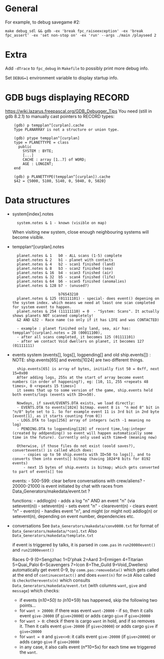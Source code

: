 General
=======

For example, to debug savegame #2:

`make debug_sdl && gdb -ex 'break fpc_raiseexception' -ex 'break fpc_assert' -ex 'set non-stop on' -ex 'run' --args ./main /playseed 2`

Extra
=====

Add `-dTrace` to `fpc_debug` in `Makefile` to possibly print more debug info.

Set `DEBUG=1` environment variable to display startup info.

GDB bugs displaying RECORD
==========================
  https://wiki.lazarus.freepascal.org/GDB_Debugger_Tips
  You need (still in gdb 8.2.1) to manually cast pointers to RECORD types:

        (gdb) p tempplan^[curplan].cache
        Type PLANARRAY is not a structure or union type.

        (gdb) ptype tempplan^[curplan]
        type = PLANETTYPE = class
          public
            SYSTEM : BYTE;
            [...]
            CACHE : array [1..7] of WORD;
            AGE : LONGINT;
        end

        (gdb) p PLANETTYPE(tempplan^[curplan]).cache
        $42 = {5000, 5100, 5140, 0, 5040, 0, 5020}


Data structures
===============
- system[index].notes

        system.notes & 1 - known (visible on map)

  When visiting new system, close enough neighbouring systems will become visible.

- tempplan^[curplan].notes

        planet.notes & 1   b0 - ALL scans (1-5) complete
        planet.notes & 2   b1 - planet with contacts
        planet.notes & 4   b2 - scan1 finished (land)
        planet.notes & 8   b3 - scan2 finished (sea)
        planet.notes & 16  b4 - scan3 finished (air)
        planet.notes & 32  b5 - scan4 finished (life)
        planet.notes & 64  b6 - scan5 finished (anomalies)
        planet.notes & 128 b7 - (unused?)

                           b76543210
        planet.notes & 125 (01111101) - special- does event() depening on the system index. which means we need at least one scan completed for system event to happen.
        planet.notes & 254 (11111110) = 0  - "System: Scans". It actually shows planets NOT scanned completely!
        &2 AND &32 - Race name (so only if it has LIFE and was CONTACTED)

        - example : planet finished only land, sea, air has: tempplan^[curplan].notes = 28 (00011100), 
        - after all scans completed, it becomes 125 (01111101)
        - after we contact Void dwellers on planet, it becomes 127 (01111111)

- events system (events[], logs[], logpending[] and old ship.events[]) :
	NOTE: ship.events[65] and events[1024] are two different things.

        ship.events[65] is array of bytes, initially fist 50 = 0xff, next 15=0x00
        After adding logs, 255s at the start of array become event numbers (in order of happening?), eg: [10, 11, 255 <repeats 48 times>, 0 <repeats 15 times>]
        it seems that up to some version of the game, ship.events held both events/logs (events with ID<=50).

        Nowdays, if saveX/EVENTS.DTA exists, we load directly:
        - EVENTS.DTA to events[1024] bitmap. event 8 is  "n mod 8" bit in "n/8" byte set to 1. So for example event 11 is 3rd bit in 2nd byte [event[1], as it starts counting from 0])
        - LOGS.DTA to logs[256] array of integers (with -1 meaning no log)
        - PENDING.DTA to logpending[128] of record time,log:integer (created by addpending() so event will happen automatically some time in the future). Currently only used with time=0 (meaning now)

        Otherwise, if those files do not exist (ooold saves?), convertevents() is called which does:
           - copies up to 50 ship.events with ID<50 to logs[], and to converts them into events[] bitmap (having 1024*8 bits for 8192 events)
           - next 15 bytes of ship.events is bitmap; which gets converted to part of events[] too

	events:
		- 500-599: clear before conversations with crew/aliens?
		- 20000-21000 is event initiated by chat with races from  Data_Generators/makedata/event.txt ?

	functions:
		- addlog(n) - adds a log "n" AND an event "n" (via setevent(n))
		- setevent(n) - sets event "n"
		- clearevent(n) - clears event "n"
		- event(n) - handles event "n", and might (or might not) addlog(n) or setevent(n), depending on event number, dependencies etc.

- conversations
	See `Data_Generators/makedata/conv0000.txt` for format of `Data_Generators/makedata/*con1.txt`
	Also `Data_Generators/makedata/template.txt`

	if event is triggered by talks, it is parsed in `comm.pas` in `run20000event()` and `run21000event()`

	Races 0-9 (0=Sengzhac 1=D'phak 2=Aard 3=Ermigen 4=Titarian 5=Quai_Paloi 6=Scavengers 7=Icon 8=The_Guild 9=Void_Dwellers)
	automatically get event 0-9, by `comm.pas:removedata()` which gets called at the end of `continuecontact()` and does `event(n)` for `n<10`
	Also called is `checkotherevents(n)` which consults `Data_Generators/makedata/event.txt` (with columns `want`, `give` and `message`) which checks:
	- if events (n*10+50) to (n*10+59) has happened, skip the following two points...
	- for `want > 20000`: if there was event `want-20000` - if so, then it calls event `give-20000` (if `give>20000`) or adds cargo `give` if `give<20000` 
	- for `want > 0`: check if there is cargo `want` in hold, and if so removes it. Then it calls event `give-20000` (if `give>20000`) or adds cargo `give` if `give<20000` 
	- for `want = 0` and `give<>0`: it calls event `give-20000` (if `give>20000`) or adds cargo `give` if `give<20000` 
	- in any case, it also calls event (n*10+5x) for each time we triggered the `want`.
